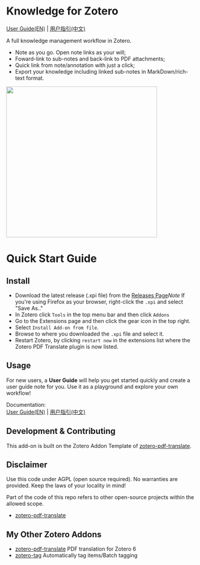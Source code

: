 # Knowledge for Zotero

[User Guide(EN)](./UserGuide.md) | [用户指引(中文)](./UserGuideCN.md)

A full knowledge management workflow in Zotero.

- Note as you go. Open note links as your will;
- Foward-link to sub-notes and back-link to PDF attachments;
- Quick link from note/annotation with just a click;
- Export your knowledge including linked sub-notes in MarkDown/rich-text format.

<image src="./image/README/knowledge-app.png" width="400px"></image>

# Quick Start Guide

## Install

- Download the latest release (.xpi file) from the [Releases Page](https://github.com/windingwind/Knowledge4Zotero/releases)_Note_ If you're using Firefox as your browser, right-click the `.xpi` and select "Save As.."
- In Zotero click `Tools` in the top menu bar and then click `Addons`
- Go to the Extensions page and then click the gear icon in the top right.
- Select `Install Add-on from file`.
- Browse to where you downloaded the `.xpi` file and select it.
- Restart Zotero, by clicking `restart now` in the extensions list where the
  Zotero PDF Translate plugin is now listed.

## Usage

For new users, a **User Guide** will help you get started quickly and create a user guide note for you. Use it as a playground and explore your own workflow!

Documentation:  
[User Guide(EN)](./UserGuide.md) | [用户指引(中文)](./UserGuideCN.md)

## Development & Contributing

This add-on is built on the Zotero Addon Template of [zotero-pdf-translate](https://github.com/windingwind/zotero-pdf-translate).

## Disclaimer

Use this code under AGPL (open source required). No warranties are provided. Keep the laws of your locality in mind!

Part of the code of this repo refers to other open-source projects within the allowed scope.

- [zotero-pdf-translate](https://github.com/windingwind/zotero-pdf-translate)


## My Other Zotero Addons
- [zotero-pdf-translate](https://github.com/windingwind/zotero-pdf-translate) PDF translation for Zotero 6
- [zotero-tag](https://github.com/windingwind/zotero-tag) Automatically tag items/Batch tagging
